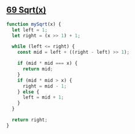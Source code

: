 ## [69 Sqrt(x)](https://leetcode.com/problems/sqrtx/description/)

<!-- notecardId: 1747762744367 -->

```js
function mySqrt(x) {
  let left = 1;
  let right = (x >> 1) + 1;

  while (left <= right) {
    const mid = left + ((right - left) >> 1);

    if (mid * mid === x) {
      return mid;
    }
    if (mid * mid > x) {
      right = mid - 1;
    } else {
      left = mid + 1;
    }
  }

  return right;
}
```
